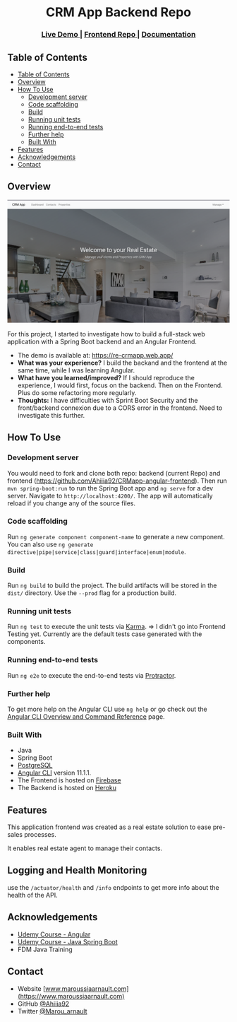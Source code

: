 <h1 align="center">CRM App Backend Repo</h1>

<div align="center">
  <h3>
    <a href="https://re-crmapp.web.app/">
      Live Demo
    </a>
    <span> | </span>
    <a href="https://github.com/Ahiiia92/CRMapp-angular-frontend">
      Frontend Repo
    </a>
    <span> | </span>
    <a href="http://localhost:8088/swagger-ui.html#/">
      Documentation
    </a>
  </h3>
</div>

## Table of Contents

- [Table of Contents](#table-of-contents)
- [Overview](#overview)
- [How To Use](#how-to-use)
    - [Development server](#development-server)
    - [Code scaffolding](#code-scaffolding)
    - [Build](#build)
    - [Running unit tests](#running-unit-tests)
    - [Running end-to-end tests](#running-end-to-end-tests)
    - [Further help](#further-help)
    - [Built With](#built-with)
- [Features](#features)
- [Acknowledgements](#acknowledgements)
- [Contact](#contact)

<!-- OVERVIEW -->

## Overview

![screenshot](Screenshot-homepage.png)

For this project, I started to investigate how to build a full-stack web application with a Spring Boot backend and an Angular Frontend.

- The demo is available at: https://re-crmapp.web.app/
- **What was your experience?**
  I build the backand and the frontend at the same time, while I was learning Angular.
- **What have you learned/improved?**
  If I should reproduce the experience, I would first, focus on the backend. Then on the Frontend. Plus do some refactoring more regularly.
- **Thoughts:**
  I have difficulties with Sprint Boot Security and the front/backend connexion due to a CORS error in the frontend. Need to investigate this further.

## How To Use
### Development server

You would need to fork and clone both repo: backend (current Repo) and frontend (https://github.com/Ahiiia92/CRMapp-angular-frontend).
Then run `mvn spring-boot:run` to run the Spring Boot app and  `ng serve` for a dev server. Navigate to `http://localhost:4200/`. The app will automatically reload if you change any of the source files.

### Code scaffolding

Run `ng generate component component-name` to generate a new component. You can also use `ng generate directive|pipe|service|class|guard|interface|enum|module`.

### Build

Run `ng build` to build the project. The build artifacts will be stored in the `dist/` directory. Use the `--prod` flag for a production build.

### Running unit tests

Run `ng test` to execute the unit tests via [Karma](https://karma-runner.github.io).
=> I didn't go into Frontend Testing yet. Currently are the default tests case generated with the components.

### Running end-to-end tests

Run `ng e2e` to execute the end-to-end tests via [Protractor](http://www.protractortest.org/).

### Further help

To get more help on the Angular CLI use `ng help` or go check out the [Angular CLI Overview and Command Reference](https://angular.io/cli) page.

### Built With

- Java
- Spring Boot
- [PostgreSQL](https://www.postgresql.org/)
- [Angular CLI](https://github.com/angular/angular-cli) version 11.1.1.
- The Frontend is hosted on [Firebase](https://firebase.google.com/)
- The Backend is hosted on [Heroku](https://firebase.google.com/)

## Features

This application frontend was created as a real estate solution to ease pre-sales processes.

It enables real estate agent to manage their contacts.

## Logging and Health Monitoring
use the `/actuator/health` and `/info` endpoints to get more info about the health of the API.

## Acknowledgements

- [Udemy Course - Angular](https://www.udemy.com/course/the-complete-guide-to-angular-2)
- [Udemy Course - Java Spring Boot](https://www.udemy.com/course/spring-framework-5-beginner-to-guru/)
- FDM Java Training

## Contact

- Website [www.maroussiaarnault.com](https://www.maroussiaarnault.com)
- GitHub [@Ahiiia92](https://github.com/Ahiiia92)
- Twitter [@Marou_arnault](https://twitter.com/Marou_arnault)
